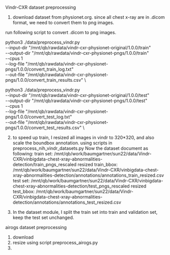Vindr-CXR dataset preprocessing

1. download dataset from physionet.org. since all chest x-ray are in .dicom format, we need to convert them to png images.

run following script to convert .dicom to png images.

python3 ./data/preprocess_vindr.py \
  --input-dir "/mnt/qb/rawdata/vindr-cxr-physionet-original/1.0.0/train" \
  --output-dir "/mnt/qb/rawdata/vindr-cxr-physionet-pngs/1.0.0/train" \
  --cpus 1 \
  --log-file "/mnt/qb/rawdata/vindr-cxr-physionet-pngs/1.0.0/convert_train_log.txt" \
  --out-file "/mnt/qb/rawdata/vindr-cxr-physionet-pngs/1.0.0/convert_train_results.csv" \


python3 ./data/preprocess_vindr.py \
  --input-dir "/mnt/qb/rawdata/vindr-cxr-physionet-original/1.0.0/test" \
  --output-dir "/mnt/qb/rawdata/vindr-cxr-physionet-pngs/1.0.0/test" \
  --cpus 1 \
  --log-file "/mnt/qb/rawdata/vindr-cxr-physionet-pngs/1.0.0/convert_test_log.txt" \
  --out-file "/mnt/qb/rawdata/vindr-cxr-physionet-pngs/1.0.0/convert_test_results.csv" \


2. to speed up train, I resized all images in vindr to 320*320, and also scale the boundbox annotation. using scripts in preprocess_nih_vindr_datasets.py
Now the dataset document as following:
train set: /mnt/qb/work/baumgartner/sun22/data/Vindr-CXR/vinbigdata-chest-xray-abnormalities-detection/train_pngs_rescaled
resized train_bbox: /mnt/qb/work/baumgartner/sun22/data/Vindr-CXR/vinbigdata-chest-xray-abnormalities-detection/annotations/annotations_train_resized.csv
test set: /mnt/qb/work/baumgartner/sun22/data/Vindr-CXR/vinbigdata-chest-xray-abnormalities-detection/test_pngs_rescaled
resized test_bbox: /mnt/qb/work/baumgartner/sun22/data/Vindr-CXR/vinbigdata-chest-xray-abnormalities-detection/annotations/annotations_test_resized.csv

3. In the dataset module, I split the train set into train and validation set, keep the test set unchanged.



airogs dataset preprocessing
1. download
2. resize using script preprocess_airogs.py
3. 